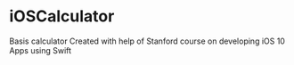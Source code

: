 # iOSCalculator
Basis calculator
Created with help of Stanford course on developing iOS 10 Apps using Swift
